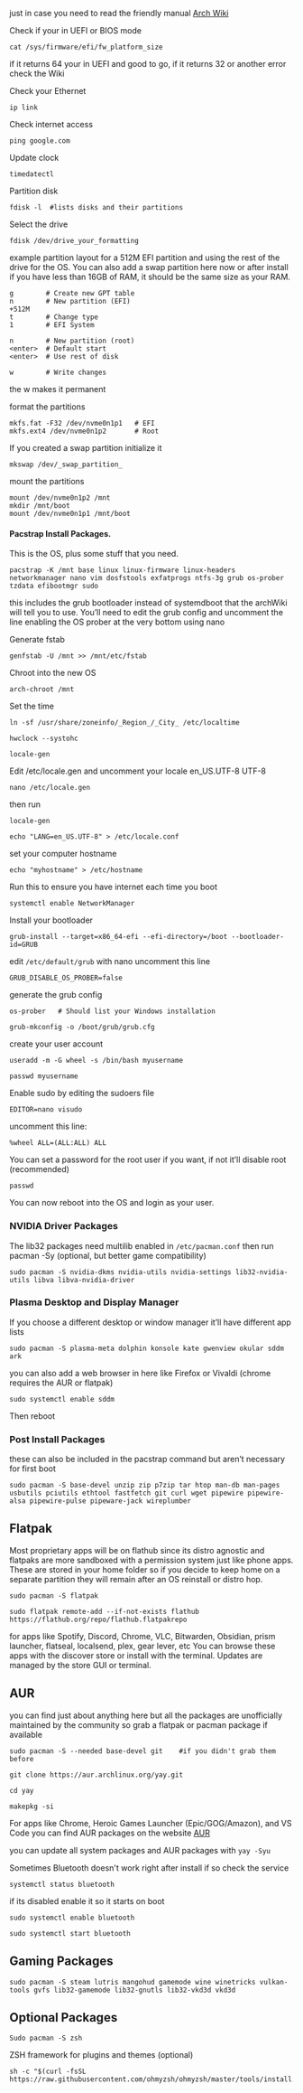 just in case you need to read the friendly manual [Arch Wiki](https://wiki.archlinux.org/title/Installation_guide)

Check if your in UEFI or BIOS mode
```
cat /sys/firmware/efi/fw_platform_size
```
if it returns 64 your in UEFI and good to go, if it returns 32 or another error check the Wiki

Check your Ethernet
```
ip link
```

Check internet access
```
ping google.com
```

Update clock
```
timedatectl
```

Partition disk
```
fdisk -l  #lists disks and their partitions
```

Select the drive
```
fdisk /dev/drive_your_formatting
```

example partition layout for a 512M EFI partition and using the rest of the drive for the OS. You can also add a swap partition here now or after install if you have less than 16GB of RAM, it should be the same size as your RAM.
```
g        # Create new GPT table
n        # New partition (EFI)
+512M
t        # Change type
1        # EFI System

n        # New partition (root)
<enter>  # Default start
<enter>  # Use rest of disk

w        # Write changes
```
the w makes it permanent

format the partitions
```
mkfs.fat -F32 /dev/nvme0n1p1   # EFI
mkfs.ext4 /dev/nvme0n1p2       # Root
```

If you created a swap partition initialize it
```
mkswap /dev/_swap_partition_
```
mount the partitions
```
mount /dev/nvme0n1p2 /mnt
mkdir /mnt/boot
mount /dev/nvme0n1p1 /mnt/boot
```

#### Pacstrap Install Packages.
This is the OS, plus some stuff that you need.

```
pacstrap -K /mnt base linux linux-firmware linux-headers networkmanager nano vim dosfstools exfatprogs ntfs-3g grub os-prober tzdata efibootmgr sudo 
```
this includes the grub bootloader instead of systemdboot that the archWiki will tell you to use. You’ll need to edit the grub config and uncomment the line enabling the OS prober at the very bottom using nano

Generate fstab
```
genfstab -U /mnt >> /mnt/etc/fstab
```

Chroot into the new OS
```
arch-chroot /mnt
```

Set the time
```
ln -sf /usr/share/zoneinfo/_Region_/_City_ /etc/localtime
```
```
hwclock --systohc
```
```
locale-gen
```

Edit /etc/locale.gen and uncomment your locale en_US.UTF-8 UTF-8
```
nano /etc/locale.gen
```

then run
```
locale-gen
```
```
echo "LANG=en_US.UTF-8" > /etc/locale.conf
```

set your computer hostname
```
echo "myhostname" > /etc/hostname
```

Run this to ensure you have internet each time you boot
```
systemctl enable NetworkManager
```

Install your bootloader
```
grub-install --target=x86_64-efi --efi-directory=/boot --bootloader-id=GRUB
```

edit `/etc/default/grub` with nano
uncomment this line
```
GRUB_DISABLE_OS_PROBER=false
```
generate the grub config
```
os-prober   # Should list your Windows installation
```
```
grub-mkconfig -o /boot/grub/grub.cfg
```

create your user account
```
useradd -m -G wheel -s /bin/bash myusername
```
```
passwd myusername
```

Enable sudo by editing the sudoers file
```
EDITOR=nano visudo
```
uncomment this line:
```
%wheel ALL=(ALL:ALL) ALL
```


You can set a password for the root user if you want, if not it’ll disable root (recommended)
```
passwd
```



You can now reboot into the OS and login as your user.

### NVIDIA Driver Packages
The lib32 packages need multilib enabled in `/etc/pacman.conf` then run pacman -Sy (optional, but better game compatibility) 

```
sudo pacman -S nvidia-dkms nvidia-utils nvidia-settings lib32-nvidia-utils libva libva-nvidia-driver
```

### Plasma Desktop and Display Manager
If you choose a different desktop or window manager it’ll have different app lists
```
sudo pacman -S plasma-meta dolphin konsole kate gwenview okular sddm ark
```
you can also add a web browser in here like Firefox or Vivaldi (chrome requires the AUR or flatpak)

```
sudo systemctl enable sddm
```
Then reboot

### Post Install Packages
these can also be included in the pacstrap command but aren’t necessary for first boot
```
sudo pacman -S base-devel unzip zip p7zip tar htop man-db man-pages usbutils pciutils ethtool fastfetch git curl wget pipewire pipewire-alsa pipewire-pulse pipeware-jack wireplumber
```

## Flatpak
Most proprietary apps will be on flathub since its distro agnostic and flatpaks are more sandboxed with a permission system just like phone apps. These are stored in your home folder so if you decide to keep home on a separate partition they will remain after an OS reinstall or distro hop.

```
sudo pacman -S flatpak
```
```
sudo flatpak remote-add --if-not-exists flathub https://flathub.org/repo/flathub.flatpakrepo
```
for apps like Spotify, Discord, Chrome, VLC, Bitwarden, Obsidian, prism launcher, flatseal, localsend, plex, gear lever, etc
You can browse these apps with the discover store or install with the terminal. Updates are managed by the store GUI or terminal.
## AUR
you can find just about anything here but all the packages are unofficially maintained by the community so grab a flatpak or pacman package if available
```
sudo pacman -S --needed base-devel git    #if you didn't grab them before
```
```
git clone https://aur.archlinux.org/yay.git
```
```
cd yay
```
```
makepkg -si
```
For apps like Chrome, Heroic Games Launcher (Epic/GOG/Amazon), and VS Code
you can find AUR packages on the website [AUR](https://aur.archlinux.org)

you can update all system packages and AUR packages with `yay -Syu`

Sometimes Bluetooth doesn't work right after install if so check the service
```
systemctl status bluetooth
```

if its disabled enable it so it starts on boot
```
sudo systemctl enable bluetooth
```
```
sudo systemctl start bluetooth
```

## Gaming Packages
```
sudo pacman -S steam lutris mangohud gamemode wine winetricks vulkan-tools gvfs lib32-gamemode lib32-gnutls lib32-vkd3d vkd3d
```

## Optional Packages
```
Sudo pacman -S zsh 
```

ZSH framework for plugins and themes (optional)
```
sh -c "$(curl -fsSL https://raw.githubusercontent.com/ohmyzsh/ohmyzsh/master/tools/install.sh)"
```
